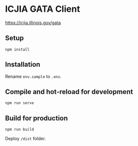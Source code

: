 
# ICJIA GATA Client


https://icjia.illinois.gov/gata

## Setup

```
npm install
```

## Installation

Rename `env.sample` to `.env`.

## Compile and hot-reload for development

```
npm run serve
```

## Build for production

```
npm run build
```

Deploy `/dist` folder.
